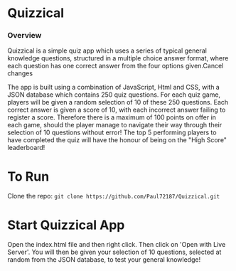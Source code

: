 # Quizzical

### Overview
Quizzical is a simple quiz app which uses a series of typical general knowledge questions, structured in a multiple choice answer format, where each question has one correct answer from the four options given.Cancel changes

The app is built using a combination of JavaScript, Html and CSS, with a JSON database which contains 250 quiz questions. For each quiz game, players will be given a random selection of 10 of these 250 questions. Each correct answer is given a score of 10, with each incorrect answer failing to register a score. Therefore there is a maximum of 100 points on offer in each game, should the player manage to navigate their way through their selection of 10 questions without error! The top 5 performing players to have completed the quiz will have the honour of being on the "High Score" leaderboard!

# To Run

Clone the repo: `git clone https://github.com/Paul72187/Quizzical.git`

# Start Quizzical App

Open the index.html file and then right click. Then click on 'Open with Live Server'. You will then be given your selection of 10 questions, selected at random from the JSON database, to test your general knowledge!
